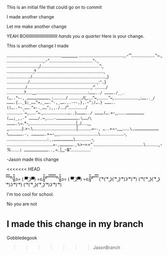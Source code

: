 This is an initial file that could go on to commit

I made another change

Let me make another change


YEAH BOIIIIIIIIIIIIIIIIIIIIIIIIIII
*hands you a quarter*
Here is your change.

This is another change I made





……………………………………..________
………………………………,.-’”……………….“~.,
………………………..,.-”……………………………..”-.,
…………………….,/………………………………………..”:,
…………………,?………………………………………………\,
………………./…………………………………………………..,}
……………../………………………………………………,:`^`..}
……………/……………………………………………,:”………/
…………..?…..__…………………………………..:`………../
…………./__.(…..”~-,_…………………………,:`………./
………../(_….”~,_……..”~,_………………..,:`…….._/
……….{.._$;_……”=,_…….”-,_…….,.-~-,},.~”;/….}
………..((…..*~_…….”=-._……”;,,./`…./”…………../
………….\`~,……”~.,………………..`…..}…………../
…………(….`=-,,…….`……………………(……;_,,-”
…………/.`~,……`-………………………….\……/\
………….\`~.*-,……………………………….|,./…..\,_
,,_……….}.>-._\……………………………..|………..`=~-,
…..`=~-,_\_……`\,……………………………\……………….-,
……………….`=~-,,.\,………………………….\……………….-,
…………………………..`:,,………………………`\…………._-,
……………………………….`=-,……………….,%`>–==“
…………………………………._\……….._,-%…….`\
……………………………..,<`.._|_,-&“…………….`

-Jason made this change

<<<<<<< HEAD


̿̿ ̿̿ ̿̿ ̿'̿'\̵͇̿̿\з= ( ▀ ͜͞ʖ▀) =ε/̵͇̿̿/’̿’̿ ̿ ̿̿ ̿̿ ̿̿
̿̿ ̿̿ ̿̿ ̿'̿'\̵͇̿̿\з= ( ▀ ͜͞ʖ▀) =ε/̵͇̿̿/’̿’̿ ̿ ̿̿ ̿̿ ̿̿
( ͡°( ͡° ͜ʖ( ͡° ͜ʖ ͡°)ʖ ͡°) ͡°)
( ͡°( ͡° ͜ʖ( ͡° ͜ʖ ͡°)ʖ ͡°) ͡°)
( ͡°( ͡° ͜ʖ( ͡° ͜ʖ ͡°)ʖ ͡°) ͡°)










I'm too cool for school.



No you are not

I made this change in my branch
=======
Gobbledegook
>>>>>>> JasonBranch

